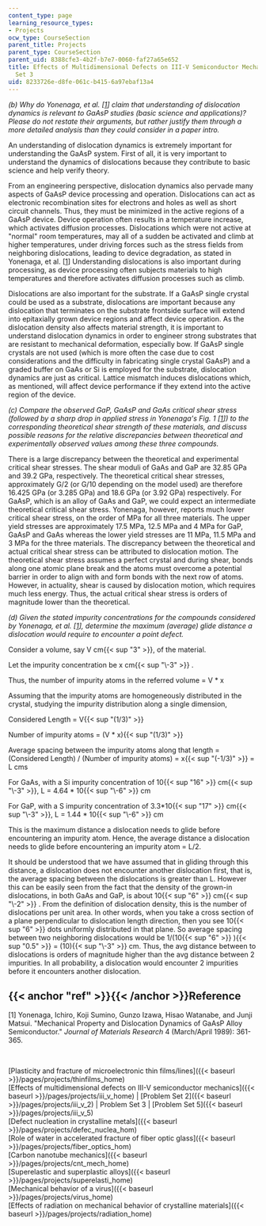 ```yaml
---
content_type: page
learning_resource_types:
- Projects
ocw_type: CourseSection
parent_title: Projects
parent_type: CourseSection
parent_uid: 8388cfe3-4b2f-b7e7-0060-faf27a65e652
title: Effects of Multidimensional Defects on III-V Semiconductor Mechanics - Problem
  Set 3
uid: 8233726e-d8fe-061c-b415-6a97ebaf13a4
---
```


_(b) Why do Yonenaga, et al. \[[1](#ref)\] claim that understanding of dislocation dynamics is relevant to GaAsP studies (basic science and applications)? Please do not restate their arguments, but rather justify them through a more detailed analysis than they could consider in a paper intro._

An understanding of dislocation dynamics is extremely important for understanding the GaAsP system. First of all, it is very important to understand the dynamics of dislocations because they contribute to basic science and help verify theory.

From an engineering perspective, dislocation dynamics also pervade many aspects of GaAsP device processing and operation. Dislocations can act as electronic recombination sites for electrons and holes as well as short circuit channels. Thus, they must be minimized in the active regions of a GaAsP device. Device operation often results in a temperature increase, which activates diffusion processes. Dislocations which were not active at "normal" room temperatures, may all of a sudden be activated and climb at higher temperatures, under driving forces such as the stress fields from neighboring dislocations, leading to device degradation, as stated in Yonenaga, et al. \[[1](#ref)\] Understanding dislocations is also important during processing, as device processing often subjects materials to high temperatures and therefore activates diffusion processes such as climb.

Dislocations are also important for the substrate. If a GaAsP single crystal could be used as a substrate, dislocations are important because any dislocation that terminates on the substrate frontside surface will extend into epitaxially grown device regions and affect device operation. As the dislocation density also affects material strength, it is important to understand dislocation dynamics in order to engineer strong substrates that are resistant to mechanical deformation, especially bow. If GaAsP single crystals are not used (which is more often the case due to cost considerations and the difficulty in fabricating single crystal GaAsP) and a graded buffer on GaAs or Si is employed for the substrate, dislocation dynamics are just as critical. Lattice mismatch induces dislocations which, as mentioned, will affect device performance if they extend into the active region of the device.

_(c) Compare the observed GaP, GaAsP and GaAs critical shear stress (followed by a sharp drop in applied stress in Yonenaga's Fig. 1 \[[1](#ref)\]) to the corresponding theoretical shear strength of these materials, and discuss possible reasons for the relative discrepancies between theoretical and experimentally observed values among these three compounds._

There is a large discrepancy between the theoretical and experimental critical shear stresses. The shear moduli of GaAs and GaP are 32.85 GPa and 39.2 GPa, respectively. The theoretical critical shear stresses, approximately G/2 (or G/10 depending on the model used) are therefore 16.425 GPa (or 3.285 GPa) and 18.6 GPa (or 3.92 GPa) respectively. For GaAsP, which is an alloy of GaAs and GaP, we could expect an intermediate theoretical critical shear stress. Yonenaga, however, reports much lower critical shear stress, on the order of MPa for all three materials. The upper yield stresses are approximately 17.5 MPa, 12.5 MPa and 4 MPa for GaP, GaAsP and GaAs whereas the lower yield stresses are 11 MPa, 11.5 MPa and 3 MPa for the three materials. The discrepancy between the theoretical and actual critical shear stress can be attributed to dislocation motion. The theoretical shear stress assumes a perfect crystal and during shear, bonds along one atomic plane break and the atoms must overcome a potential barrier in order to align with and form bonds with the next row of atoms. However, in actuality, shear is caused by dislocation motion, which requires much less energy. Thus, the actual critical shear stress is orders of magnitude lower than the theoretical.

_(d) Given the stated impurity concentrations for the compounds considered by Yonenaga, et al. \[[1](#ref)\], determine the maximum (average) glide distance a dislocation would require to encounter a point defect._

Consider a volume, say V cm{{< sup "3" >}}, of the material.

Let the impurity concentration be x cm{{< sup "\\-3" >}} .

Thus, the number of impurity atoms in the referred volume = V \* x

Assuming that the impurity atoms are homogeneously distributed in the crystal, studying the impurity distribution along a single dimension,

Considered Length = V{{< sup "(1/3)" >}}

Number of impurity atoms = (V \* x){{< sup "(1/3)" >}}

Average spacing between the impurity atoms along that length = (Considered Length) / (Number of impurity atoms) = x{{< sup "(-1/3)" >}} = L cms

For GaAs, with a Si impurity concentration of 10{{< sup "16" >}} cm{{< sup "\\-3" >}}, L = 4.64 \* 10{{< sup "\\-6" >}} cm

For GaP, with a S impurity concentration of 3.3\*10{{< sup "17" >}} cm{{< sup "\\-3" >}}, L = 1.44 \* 10{{< sup "\\-6" >}} cm

This is the maximum distance a dislocation needs to glide before encountering an impurity atom. Hence, the average distance a dislocation needs to glide before encountering an impurity atom = L/2.

It should be understood that we have assumed that in gliding through this distance, a dislocation does not encounter another dislocation first, that is, the average spacing between the dislocations is greater than L. However this can be easily seen from the fact that the density of the grown-in dislocations, in both GaAs and GaP, is about 10{{< sup "6" >}} cm{{< sup "\\-2" >}} . From the definition of dislocation density, this is the number of dislocations per unit area. In other words, when you take a cross section of a plane perpendicular to dislocation length direction, then you see 10{{< sup "6" >}} dots uniformly distributed in that plane. So average spacing between two neighboring dislocations would be 1/(10{{< sup "6" >}} ){{< sup "0.5" >}} = (10){{< sup "\\-3" >}} cm. Thus, the avg distance between to dislocations is orders of magnitude higher than the avg distance between 2 impurities. In all probability, a dislocation would encounter 2 impurities before it encounters another dislocation.

{{< anchor "ref" >}}{{< /anchor >}}Reference
--------------------------------------------

\[1\] Yonenaga, Ichiro, Koji Sumino, Gunzo Izawa, Hisao Watanabe, and Junji Matsui. "Mechanical Property and Dislocation Dynamics of GaAsP Alloy Semiconductor." _Journal of Materials Research_ 4 (March/April 1989): 361-365.

  
  
 

[Plasticity and fracture of microelectronic thin films/lines]({{< baseurl >}}/pages/projects/thinfilms_home)  
[Effects of multidimensional defects on III-V semiconductor mechanics]({{< baseurl >}}/pages/projects/iii_v_home) | [Problem Set 2]({{< baseurl >}}/pages/projects/iii_v_2) | Problem Set 3 | [Problem Set 5]({{< baseurl >}}/pages/projects/iii_v_5)  
[Defect nucleation in crystalline metals]({{< baseurl >}}/pages/projects/defec_nuclea_hom)  
[Role of water in accelerated fracture of fiber optic glass]({{< baseurl >}}/pages/projects/fiber_optics_hom)  
[Carbon nanotube mechanics]({{< baseurl >}}/pages/projects/cnt_mech_home)  
[Superelastic and superplastic alloys]({{< baseurl >}}/pages/projects/superelasti_home)  
[Mechanical behavior of a virus]({{< baseurl >}}/pages/projects/virus_home)  
[Effects of radiation on mechanical behavior of crystalline materials]({{< baseurl >}}/pages/projects/radiation_home)